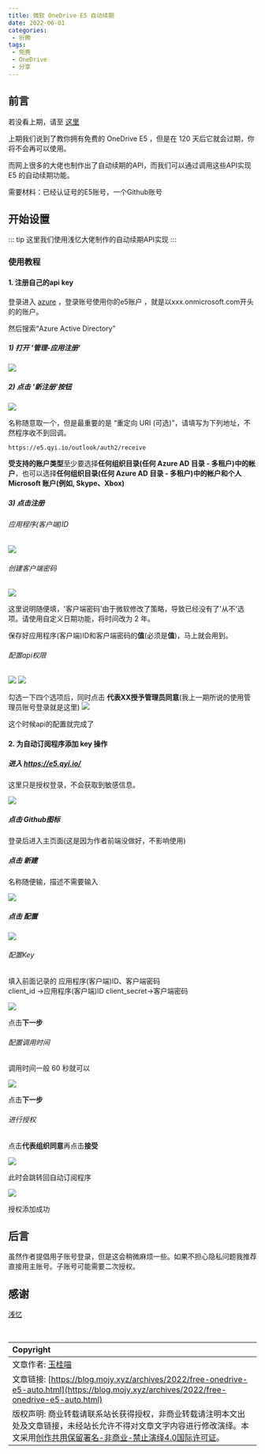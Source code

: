 ```yaml
---
title: 微软 OneDrive E5 自动续期
date: 2022-06-01
categories:
 - 折腾
tags:
 - 免费
 - OneDrive
 - 分享
---
```


## 前言

若没看上期，请至 [这里](https://blog.mojy.xyz/archives/2022/free-onedrive-e5.html)

上期我们说到了教你拥有免费的 OneDrive E5 ，但是在 120 天后它就会过期，你将不会再可以使用。

而网上很多的大佬也制作出了自动续期的API，而我们可以通过调用这些API实现 E5 的自动续期功能。

需要材料：已经认证号的E5账号，一个Github账号

## 开始设置

::: tip
这里我们使用浅忆大佬制作的自动续期API实现
:::

### 使用教程

#### 1. 注册自己的api key

登录进入 [azure](https://portal.azure.com)  ，登录账号使用你的e5账户 ，就是以xxx.onmicrosoft.com开头的的账户。

然后搜索“Azure Active Directory”

##### 1) 打开 '管理-应用注册'

<img src='https://img.qyi.io/images/2021/03/15/image4a16f92abda6ef1f.png'>

##### 2) 点击 '新注册'按钮

<img src='https://img.qyi.io/images/2020/03/02/5Hwwm2M43k642e14d99337925c.png'>

名称随意取一个，但是最重要的是 “重定向 URI (可选)”，请填写为下列地址，不然程序收不到回调。

```
https://e5.qyi.io/outlook/auth2/receive
```

<strong>受支持的账户类型</strong>至少要选择<strong>任何组织目录(任何 Azure AD 目录 - 多租户)中的帐户</strong>，也可以选择<strong>任何组织目录(任何 Azure AD 目录 - 多租户)中的帐户和个人 Microsoft 账户(例如, Skype、Xbox)</strong>

##### 3) 点击注册

###### 应用程序(客户端)ID
<img src='https://img.qyi.io/images/2020/03/02/chrome_vS9GTJrEmLff410ed40e26b912.png'>

###### 创建客户端密码
<img src='https://img.qyi.io/images/2020/03/02/vFP2hwG0DJ82d229f4e1db3b8c.png'>

这里说明随便填，'客户端密码'由于微软修改了策略，导致已经没有了'从不'选项。请使用自定义日期功能，将时间改为 2 年。

保存好应用程序(客户端)ID和客户端密码的<strong>值</strong>(必须是<strong>值</strong>)，马上就会用到。

###### 配置api权限

<img src='https://img.qyi.io/images/2020/03/02/486QCsp5Lq88822506ae0778f5.png'>
<img src='https://img.qyi.io/images/2020/03/02/BAAxoWLsJCb8bdfc017e9e6ec0.png'>

勾选一下四个选项后，同时点击 <strong>代表XX授予管理员同意</strong>(我上一期所说的使用管理员账号登录就是这里)
<img src='https://img.qyi.io/images/2020/03/02/dLBbs5dPsQef092254dea7b423.png'>

这个时候api的配置就完成了

#### 2. 为自动订阅程序添加 key 操作

##### 进入 https://e5.qyi.io/

这里只是授权登录，不会获取到敏感信息。

<img src='https://img.qyi.io/images/2021/02/07/MqFWUocRk2223d51a83136b771.png'>

##### 点击 Github图标

登录后进入主页面(这是因为作者前端没做好，不影响使用)

##### 点击 新建

名称随便输，描述不需要输入

<img src='https://img.qyi.io/images/2021/02/07/0jQdNo4H0F31e606962bf2ab82.png'>

##### 点击 配置

<img src='https://img.qyi.io/images/2021/02/07/sF0GV8RrIRcff9d79b888ae01e.png'>

###### 配置Key
填入前面记录的 应用程序(客户端)ID、客户端密码  
client_id ->应用程序(客户端)ID
client_secret->客户端密码

<img src='https://img.qyi.io/images/2021/02/07/chrome_cbGLsqIZ0W8f844d0522993632.png'>

点击<strong>下一步</strong>

###### 配置调用时间

调用时间一般 60 秒就可以

<img src='https://img.qyi.io/images/2021/02/07/chrome_utRYW7imVI3fc44c6428c5110c.png'>

点击<strong>下一步</strong>

###### 进行授权

点击<strong>代表组织同意</strong>再点击<strong>接受</strong>

<img src='https://img.qyi.io/images/2020/03/01/image5a04cd92d780d42f.png'>

此时会跳转回自动订阅程序

<img src='https://img.qyi.io/images/2021/02/07/image3132e5bf78456777.png'>

授权添加成功

## 后言

虽然作者提倡用子账号登录，但是这会稍微麻烦一些。如果不担心隐私问题我推荐直接用主账号。子账号可能需要二次授权。

## 感谢

[浅忆](https://qyi.io)

<br>

| Copyright |
| :-----|
| 文章作者: <a href="mailto:abcd2890000456@126.com">玉桂喵</a> |
| 文章链接: [https://blog.mojy.xyz/archives/2022/free-onedrive-e5-auto.html](https://blog.mojy.xyz/archives/2022/free-onedrive-e5-auto.html) |
| 版权声明: 商业转载请联系站长获得授权，非商业转载请注明本文出处及文章链接，未经站长允许不得对文章文字内容进行修改演绎。本文采用[创作共用保留署名-非商业-禁止演绎4.0国际许可证](https://creativecommons.org/licenses/by-nc-nd/4.0/)。 |
